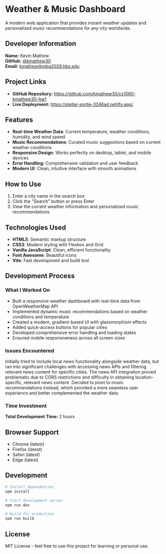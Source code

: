 # Weather & Music Dashboard

A modern web application that provides instant weather updates and personalized music recommendations for any city worldwide.

## Developer Information

**Name:** Kevin Mathew  
**GitHub:** [@kmathew30](https://github.com/kmathew30)  
**Email:** kmathew@mba2026.hbs.edu  

## Project Links

- **GitHub Repository:** https://github.com/kmathew30/cs1060-kmathew30-hw1
- **Live Deployment:** https://stellar-sprite-3246ad.netlify.app/

## Features

- **Real-time Weather Data**: Current temperature, weather conditions, humidity, and wind speed
- **Music Recommendations**: Curated music suggestions based on current weather conditions
- **Responsive Design**: Works perfectly on desktop, tablet, and mobile devices
- **Error Handling**: Comprehensive validation and user feedback
- **Modern UI**: Clean, intuitive interface with smooth animations

## How to Use

1. Enter a city name in the search box
2. Click the "Search" button or press Enter
3. View the current weather information and personalized music recommendations

## Technologies Used

- **HTML5**: Semantic markup structure
- **CSS3**: Modern styling with Flexbox and Grid
- **Vanilla JavaScript**: Clean, efficient functionality
- **Font Awesome**: Beautiful icons
- **Vite**: Fast development and build tool

## Development Process

### What I Worked On
- Built a responsive weather dashboard with real-time data from OpenWeatherMap API
- Implemented dynamic music recommendations based on weather conditions and temperature
- Created a modern, gradient-based UI with glassmorphism effects
- Added quick-access buttons for popular cities
- Developed comprehensive error handling and loading states
- Ensured mobile responsiveness across all screen sizes

### Issues Encountered
Initially tried to include local news functionality alongside weather data, but ran into significant challenges with accessing news APIs and filtering relevant news content for specific cities. The news API integration proved problematic due to CORS restrictions and difficulty in obtaining location-specific, relevant news content. Decided to pivot to music recommendations instead, which provided a more seamless user experience and better complemented the weather data.

### Time Investment
**Total Development Time:** 2 hours

## Browser Support

- Chrome (latest)
- Firefox (latest)
- Safari (latest)
- Edge (latest)

## Development

```bash
# Install dependencies
npm install

# Start development server
npm run dev

# Build for production
npm run build
```

## License

MIT License - feel free to use this project for learning or personal use.